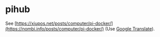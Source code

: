 # pihub

See [https://xiupos.net/posts/computer/pi-docker/](https://nombi.info/posts/computer/pi-docker/) (Use [Google Translate](https://translate.google.com/#view=home&op=translate&sl=ja&tl=en)).
